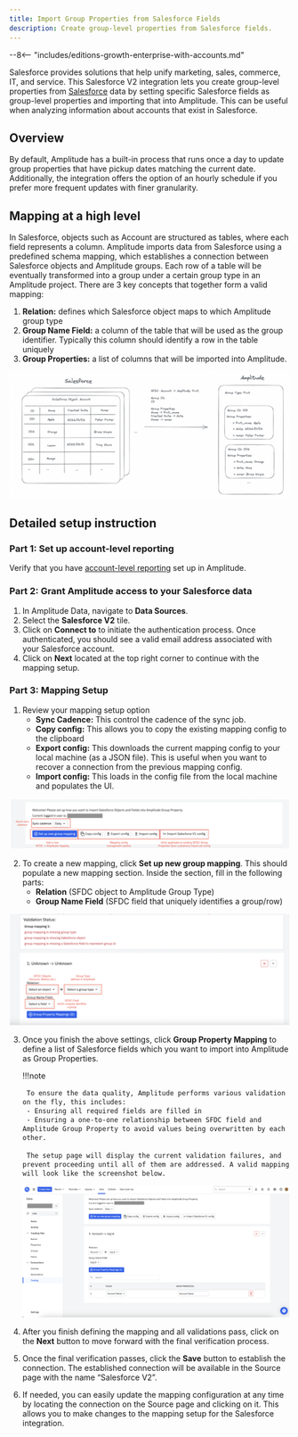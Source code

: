 ```yaml
---
title: Import Group Properties from Salesforce Fields 
description: Create group-level properties from Salesforce fields.
---
```


--8<-- "includes/editions-growth-enterprise-with-accounts.md"

Salesforce provides solutions that help unify marketing, sales, commerce, IT, and service. This Salesforce V2 integration lets you create group-level properties from [Salesforce](https://www.salesforce.com/) data by setting specific Salesforce fields as group-level properties and importing that into Amplitude. This can be useful when analyzing information about accounts that exist in Salesforce. 

## Overview

By default, Amplitude has a built-in process that runs once a day to update group properties that have pickup dates matching the current date. Additionally, the integration offers the option of an hourly schedule if you prefer more frequent updates with finer granularity.

## Mapping at a high level

In Salesforce, objects such as Account are structured as tables, where each field represents a column. Amplitude imports data from Salesforce using a predefined schema mapping, which establishes a connection between Salesforce objects and Amplitude groups. Each row of a table will be eventually transformed into a group under a certain group type in an Amplitude project. There are 3 key concepts that together form a valid mapping:

1. **Relation:** defines which Salesforce object maps to which Amplitude group type
2. **Group Name Field:** a column of the table that will be used as the group identifier. Typically this column should identify a row in the table uniquely
3. **Group Properties:** a list of columns that will be imported into Amplitude.

![screenshot of the mapping at a high level](../../assets/images/SFDC-mapping-high-level.png)

## Detailed setup instruction

### Part 1: Set up account-level reporting 

Verify that you have [account-level reporting](https://help.amplitude.com/hc/en-us/articles/5332668738331) set up in Amplitude.

### Part 2: Grant Amplitude access to your Salesforce data

1. In Amplitude Data, navigate to **Data Sources**.
2. Select the **Salesforce V2** tile.
3. Click on **Connect to** to initiate the authentication process. Once authenticated, you should see a valid email address associated with your Salesforce account.
4. Click on **Next** located at the top right corner to continue with the mapping setup.

### Part 3: Mapping Setup

1. Review your mapping setup option
    - **Sync Cadence:** This control the cadence of the sync job.
    - **Copy config:** This allows you to copy the existing mapping config to the clipboard
    - **Export config:** This downloads the current mapping config to your local machine (as a JSON file). This is useful when you want to recover a connection from the previous mapping config.
    - **Import config:** This loads in the config file from the local machine and populates the UI.

![screenshot of the SFDC top section with mapping controls](../../assets/images/SFDC-top-section.png)

2. To create a new mapping, click **Set up new group mapping**. This should populate a new mapping section. Inside the section, fill in the following parts:
    - **Relation** (SFDC object to Amplitude Group Type)
    - **Group Name Field** (SFDC field that uniquely identifies a group/row)
    
![screenshot of the new SFDC group mapping](../../assets/images/SFDC-new-group-mapping.png)

3. Once you finish the above settings, click **Group Property Mapping** to define a list of Salesforce fields which you want to import into Amplitude as Group Properties. 

    !!!note
    
        To ensure the data quality, Amplitude performs various validation on the fly, this includes:
        - Ensuring all required fields are filled in
        - Ensuring a one-to-one relationship between SFDC field and Amplitude Group Property to avoid values being overwritten by each other.
        
        The setup page will display the current validation failures, and prevent proceeding until all of them are addressed. A valid mapping will look like the screenshot below.
   
   ![screenshot of the SFDC-validated-mapping](../../assets/images/SFDC-validated-mapping.png)

4. After you finish defining the mapping and all validations pass, click on the **Next** button to move forward with the final verification process. 
5. Once the final verification passes, click the **Save** button to establish the connection. The established connection will be available in the Source page with the name “Salesforce V2”.
6. If needed, you can easily update the mapping configuration at any time by locating the connection on the Source page and clicking on it. This allows you to make changes to the mapping setup for the Salesforce integration.
